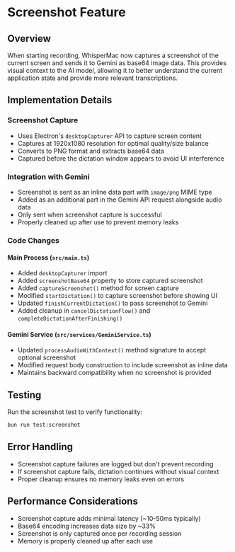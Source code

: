 # Screenshot Feature

## Overview

When starting recording, WhisperMac now captures a screenshot of the current screen and sends it to Gemini as base64 image data. This provides visual context to the AI model, allowing it to better understand the current application state and provide more relevant transcriptions.

## Implementation Details

### Screenshot Capture

- Uses Electron's `desktopCapturer` API to capture screen content
- Captures at 1920x1080 resolution for optimal quality/size balance
- Converts to PNG format and extracts base64 data
- Captured before the dictation window appears to avoid UI interference

### Integration with Gemini

- Screenshot is sent as an inline data part with `image/png` MIME type
- Added as an additional part in the Gemini API request alongside audio data
- Only sent when screenshot capture is successful
- Properly cleaned up after use to prevent memory leaks

### Code Changes

#### Main Process (`src/main.ts`)

- Added `desktopCapturer` import
- Added `screenshotBase64` property to store captured screenshot
- Added `captureScreenshot()` method for screen capture
- Modified `startDictation()` to capture screenshot before showing UI
- Updated `finishCurrentDictation()` to pass screenshot to Gemini
- Added cleanup in `cancelDictationFlow()` and `completeDictationAfterFinishing()`

#### Gemini Service (`src/services/GeminiService.ts`)

- Updated `processAudioWithContext()` method signature to accept optional screenshot
- Modified request body construction to include screenshot as inline data
- Maintains backward compatibility when no screenshot is provided

## Testing

Run the screenshot test to verify functionality:

```bash
bun run test:screenshot
```

## Error Handling

- Screenshot capture failures are logged but don't prevent recording
- If screenshot capture fails, dictation continues without visual context
- Proper cleanup ensures no memory leaks even on errors

## Performance Considerations

- Screenshot capture adds minimal latency (~10-50ms typically)
- Base64 encoding increases data size by ~33%
- Screenshot is only captured once per recording session
- Memory is properly cleaned up after each use
